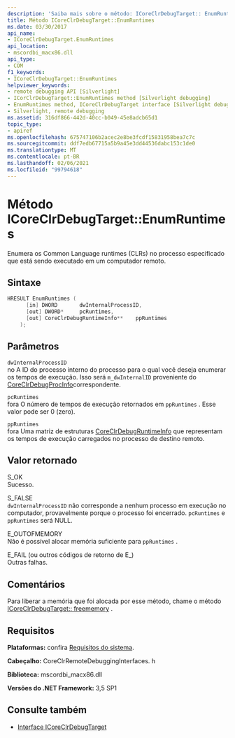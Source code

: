```yaml
---
description: 'Saiba mais sobre o método: ICoreClrDebugTarget:: EnumRuntimes'
title: Método ICoreClrDebugTarget::EnumRuntimes
ms.date: 03/30/2017
api_name:
- ICoreClrDebugTarget.EnumRuntimes
api_location:
- mscordbi_macx86.dll
api_type:
- COM
f1_keywords:
- ICoreClrDebugTarget::EnumRuntimes
helpviewer_keywords:
- remote debugging API [Silverlight]
- ICorClrDebugTarget::EnumRuntimes method [Silverlight debugging]
- EnumRuntimes method, ICoreClrDebugTarget interface [Silverlight debugging]
- Silverlight, remote debugging
ms.assetid: 316df866-442d-40cc-b049-45e8adcb65d1
topic_type:
- apiref
ms.openlocfilehash: 675747106b2acec2e8be3fcdf15831958bea7c7c
ms.sourcegitcommit: ddf7edb67715a5b9a45e3dd44536dabc153c1de0
ms.translationtype: MT
ms.contentlocale: pt-BR
ms.lasthandoff: 02/06/2021
ms.locfileid: "99794618"
---
```

# <a name="icoreclrdebugtargetenumruntimes-method"></a>Método ICoreClrDebugTarget::EnumRuntimes

Enumera os Common Language runtimes (CLRs) no processo especificado que está sendo executado em um computador remoto.  
  
## <a name="syntax"></a>Sintaxe  
  
```cpp  
HRESULT EnumRuntimes (  
      [in] DWORD       dwInternalProcessID,  
      [out] DWORD*     pcRuntimes,  
      [out] CoreClrDebugRuntimeInfo**    ppRuntimes  
    );  
```  
  
## <a name="parameters"></a>Parâmetros  

 `dwInternalProcessID`  
 no A ID do processo interno do processo para o qual você deseja enumerar os tempos de execução. Isso será `m_dwInternalID` proveniente do [CoreClrDebugProcInfo](coreclrdebugprocinfo-structure.md)correspondente.  
  
 `pcRuntimes`  
 fora O número de tempos de execução retornados em `ppRuntimes` . Esse valor pode ser 0 (zero).  
  
 `ppRuntimes`  
 fora Uma matriz de estruturas [CoreClrDebugRuntimeInfo](coreclrdebugruntimeinfo-structure.md) que representam os tempos de execução carregados no processo de destino remoto.  
  
## <a name="return-value"></a>Valor retornado  

 S_OK  
 Sucesso.  
  
 S_FALSE  
 `dwInternalProcessID` não corresponde a nenhum processo em execução no computador, provavelmente porque o processo foi encerrado. `pcRuntimes` e `ppRuntimes` será NULL.  
  
 E_OUTOFMEMORY  
 Não é possível alocar memória suficiente para `ppRuntimes` .  
  
 E_FAIL (ou outros códigos de retorno de E_)  
 Outras falhas.  
  
## <a name="remarks"></a>Comentários  

 Para liberar a memória que foi alocada por esse método, chame o método [ICoreClrDebugTarget:: freememory](icoreclrdebugtarget-freememory-method.md) .  
  
## <a name="requirements"></a>Requisitos  

 **Plataformas:** confira [Requisitos do sistema](../../get-started/system-requirements.md).  
  
 **Cabeçalho:** CoreClrRemoteDebuggingInterfaces. h  
  
 **Biblioteca:** mscordbi_macx86.dll  
  
 **Versões do .NET Framework:** 3,5 SP1  
  
## <a name="see-also"></a>Consulte também

- [Interface ICoreClrDebugTarget](icoreclrdebugtarget-interface.md)
